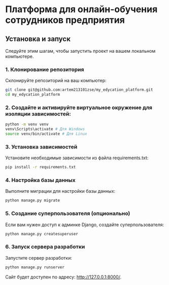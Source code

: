 # Платформа для онлайн-обучения сотрудников предприятия

## Установка и запуск

Следуйте этим шагам, чтобы запустить проект на вашем локальном компьютере.

### 1. Клонирование репозитория

Склонируйте репозиторий на ваш компьютер:

```bash
git clone git@github.com:artem213101zse/my_edycation_platform.git
cd my_edycation_platform
```

### 2. Создайте и активируйте виртуальное окружение для изоляции зависимостей:

```bash
python -m venv venv
venv\Scripts\activate # Для Windows
source venv/bin/activate # Для Linux
```

### 3. Установка зависимостей
Установите необходимые зависимости из файла requirements.txt:

```bash
pip install -r requirements.txt
```

### 4. Настройка базы данных
Выполните миграции для настройки базы данных:

```bash
python manage.py migrate
```

### 5. Создание суперпользователя (опционально)
Если вам нужен доступ к админке Django, создайте суперпользователя:

```bash
python manage.py createsuperuser
```

### 6. Запуск сервера разработки
Запустите сервер разработки:

```bash
python manage.py runserver
```

Сайт будет доступен по адресу: http://127.0.0.1:8000/.
